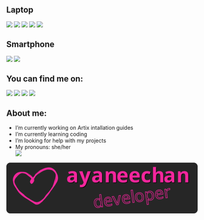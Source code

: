 ## Laptop
[![](https://img.shields.io/badge/Lenovo-Thinkpad-E42022?style=for-the-badge&logo=lenovo)](https://www.lenovo.com/)
[![](https://img.shields.io/badge/AMD-Ryzen%205%20Pro%202500U-ED1C24?style=for-the-badge&logo=amd)](https://www.amd.com/)
[![](https://img.shields.io/badge/OS-Artix%20linux-blue?style=for-the-badge&logo=artixlinux)](https://artixlinux.org/)
[![](https://img.shields.io/badge/Terminal-Alacritty-FF5F00?style=for-the-badge&logo=alacritty)](https://alacritty.org/)
[![](https://img.shields.io/badge/Shell-Bash-00A550?style=for-the-badge&logo=GNU%20Bash)](https://www.gnu.org/software/bash/)


## Smartphone
[![](https://img.shields.io/badge/Oneplus-8%20pro-F50514?style=for-the-badge&logo=oneplus)](https://www.oneplus.com/)
[![](https://img.shields.io/badge/OS-Lineage-167C80?style=for-the-badge&logo=lineageos)](https://lineageos.org/)

## You can find me on:

[![](https://img.shields.io/badge/Twitter-black?style=plastic&logo=twitter)](https://twitter.com/ayacoronachan)
[![](https://img.shields.io/badge/Mastodon-black?style=plastic&logo=mastodon)](https://mstdn.social/@ayaneechan)
[![](https://img.shields.io/badge/gmail-black?style=plastic&logo=gmail)](mailto:ayaartixlinux@gmail.com)
[![](https://img.shields.io/badge/xmpp-black?style=plastic&logo=xmpp)](xmpp:ayaneechan@jabber.de)

## About me:
- I’m currently working on Artix intallation guides
- I’m currently learning coding 
- I’m looking for help with my projects
- My pronouns: she/her </br>
[![](https://img.shields.io/badge/Buy%20me%20a-Coffee-FFDD00?style=flat&logo=Buy%20Me%20A%20Coffee)](https://www.buymeacoffee.com/ayaneechan)

<center><img src="ayaneechan.svg"></img></center>
